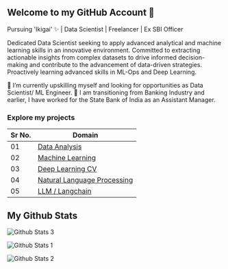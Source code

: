 ## Welcome to my GitHub Account 👋

Pursuing 'Ikigai' ✨ | Data Scientist | Freelancer | Ex SBI Officer

Dedicated Data Scientist seeking to apply advanced analytical and machine learning skills in an innovative environment. Committed to extracting actionable insights from complex datasets to drive informed decision-making and contribute to the advancement of data-driven strategies. Proactively learning advanced skills in ML-Ops and Deep Learning.

🔭 I’m currently upskilling myself and looking for opportunities as Data Scientist/ ML Engineer.
🌱 I am transitioning from Banking Industry and earlier, I have worked for the State Bank of India as an Assistant Manager.

### Explore my projects

|Sr No.| Domain |
|------|---------------|
|01| [Data Analysis](https://github.com/abhijeetk597/bi-dashboards) |
|02| [Machine Learning](https://github.com/abhijeetk597/machine-learning-projects) |
|03| [Deep Learning CV](https://github.com/abhijeetk597/project-dog-vision) |
|04| [Natural Language Processing](https://github.com/abhijeetk597/NLP-Projects)|
|05| [LLM / Langchain](https://github.com/abhijeetk597/LLM-Projects) |

## My Github Stats

![Github Stats 3](https://github-readme-stats.vercel.app/api/top-langs/?username=abhijeetk597)

![Github Stats 1](https://github-readme-stats.vercel.app/api?username=abhijeetk597)

![Github Stats 2](https://github-readme-streak-stats.herokuapp.com/?user=abhijeetk597)



<!--
**abhijeetk597/abhijeetk597** is a ✨ _special_ ✨ repository because its `README.md` (this file) appears on your GitHub profile.

Here are some ideas to get you started:

- 🔭 I’m currently working on ...
- 🌱 I’m currently learning ...
- 👯 I’m looking to collaborate on ...
- 🤔 I’m looking for help with ...
- 💬 Ask me about ...
- 📫 How to reach me: ...
- 😄 Pronouns: ...
- ⚡ Fun fact: ...
-->
